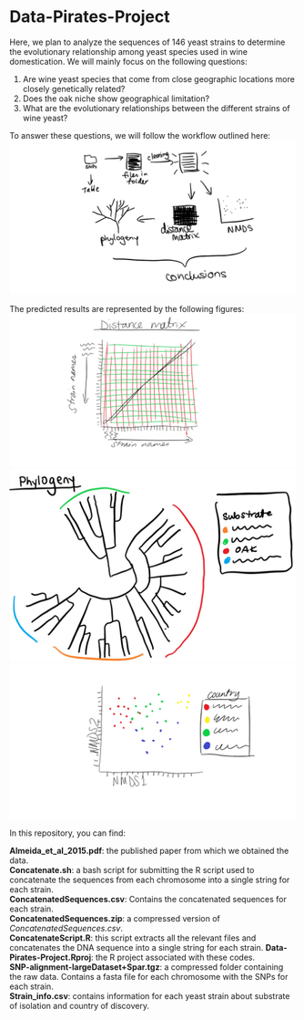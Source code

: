 # Data-Pirates-Project
Here, we plan to analyze the sequences of 146 yeast strains to determine the evolutionary relationship among yeast species used in wine domestication. We will mainly focus on the following questions:  
1) Are wine yeast species that come from close geographic locations more closely genetically related?   
2) Does the oak niche show geographical limitation?   
3) What are the evolutionary relationships between the different strains of wine yeast?   
  
To answer these questions, we will follow the workflow outlined here:  
![workflow](./images/Workflow_sketch.jpg)

The predicted results are represented by the following figures: 
![distance matrix](./images/DM_sketch.jpg)
![phylogeny](./images/Phylogeny_sketch.jpg)
![NMDS](./images/NMDS_sketch.jpg)

In this repository, you can find:

**Almeida_et_al_2015.pdf**: the published paper from which we obtained the data.  
**Concatenate.sh**: a bash script for submitting the R script used to concatenate the sequences from each chromosome into a single string for each strain.  
**ConcatenatedSequences.csv**: Contains the concatenated sequences for each strain.   
**ConcatenatedSequences.zip**: a compressed version of *ConcatenatedSequences.csv*.  
**ConcatenateScript.R**: this script extracts all the relevant files and concatenates the DNA sequence into a single string for each strain. 
**Data-Pirates-Project.Rproj**: the R project associated with these codes.  
**SNP-alignment-largeDataset+Spar.tgz**: a compressed folder containing the raw data. Contains a fasta file for each chromosome with the SNPs for each strain.  
**Strain_info.csv**: contains information for each yeast strain about substrate of isolation and country of discovery. 